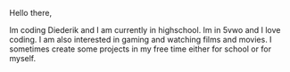 Hello there,

Im coding Diederik and I am currently in highschool. Im in 5vwo and I love coding.
I am also interested in gaming and watching films and movies. I sometimes create some projects in my free time either for school or for myself. 
